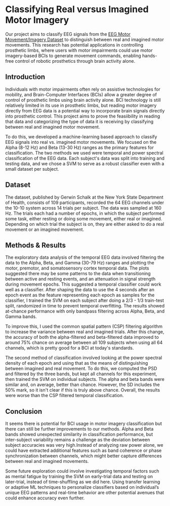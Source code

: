 # Classifying Real versus Imagined Motor Imagery

Our project aims to classify EEG signals from the [EEG Motor Movement/Imagery Dataset](https://www.physionet.org/content/eegmmidb/1.0.0/) to distinguish between real and imagined motor movements. This research has potential applications in controlling prosthetic limbs, where users with motor impairments could use motor imagery-based BCIs to generate movement commands, enabling hands-free control of robotic prosthetics through brain activity alone.

## Introduction

Individuals with motor impairments often rely on assistive technologies for mobility, and Brain-Computer Interfaces (BCIs) allow a greater degree of control of prosthetic limbs using brain activity alone. BCI technology is still relatively limited in its use in prosthetic limbs, but reading motor imagery directly from EEG data is a potential way to incorporate brain signals directly into prosthetic control. This project aims to prove the feasiibility in reading that data and categorizing the type of data it is receiving by classifying between real and imagined motor movement.

To do this, we developed a machine-learning based approach to classify EEG signals into real vs. imagined motor movements. We focused on the Alpha (8-12 Hz) and Beta (13-30 Hz) ranges as the primary features for classification. The two methods we used were temporal and power spectral classification of the EEG data. Each subject's data was split into training and testing data, and we chose a SVM to serve as a robust classifier even with a small dataset per subject.    

## Dataset
The dataset, published by Gerwin Schalk at the New York State Department of Health, consists of 109 participants, recorded the 64 EEG channels under the 10-10 system across 14 trials per subject. The data was sampled at 160 Hz. The trials each had a number of epochs, in which the subject performed some task, either resting or doing some movement, either real or imagined. Depending on which trial the subject is on, they are either asked to do a real movement or an imagined movement. 

## Methods & Results
The exploratory data analysis of the temporal EEG data involved filtering the data to the Alpha, Beta, and Gamma (30-79 Hz) ranges and plotting the motor, premotor, and somatosensory cortex temporal data. The plots suggested there may be some patterns to the data when transitioning between active and resting events, and an attenuation in signal strength during movement epochs. This suggested a temporal classifier could work well as a classifier. After shaping the data to use the 4 seconds after an epoch event as the feature representing each epoch as samples for the classifier, I trained the SVM on each subject after doing a 2/3 - 1/3 train-test split, randomized in time to prevent temporal overfitting. The results showed at-chance performance with only bandpass filtering across Alpha, Beta, and Gamma bands.

To improve this, I used the common spatial pattern (CSP) filtering algorithm to increase the variance between real and imagined trials. After this change, the accuracy of both the alpha-filtered and beta-filtered data improved to around 75% chance on average between all 109 subjects when using all 64 channels, which is pretty good for a BCI at today's standards.

The second method of classification involved looking at the power spectral density of each epoch and using that as the means of distinguishing between imagined and real movement. To do this, we computed the PSD and filtered by the three bands, but kept all channels for this experiment, then trained the SVM on individual subjects. The alpha and beta bands were similar and, on average, better than chance. However, the SD includes the 50% mark, so it isn't clear if this is truly above chance. Overall, the results were worse than the CSP filtered temporal classification.

## Conclusion
It seems there is potential for BCI usage in motor imagery classification but there can still be further improvements to our methods. Alpha and Beta bands showed unexpected similarity in classification performance, but inter-subject variability remains a challenge as the deviation between subject accuracies was very high.Instead of analyzing raw power alone, we could have extracted additional features such as band coherence or phase synchronization between channels, which might better capture differences between real and imagined movements. 

Some future exploration could involve investigating temporal factors such as mental fatigue by training the SVM on early-trial data and testing on later-trial, instead of time-shuffling as we did here. Using transfer learning or adaptive ML techniques to personalize classifiers based on individual’s unique EEG patterns and real-time behavior are other potential avenues that could enhance accuracy even further.